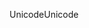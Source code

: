 <span data-ttu-id="4a116-101">Unicode</span><span class="sxs-lookup"><span data-stu-id="4a116-101">Unicode</span></span>